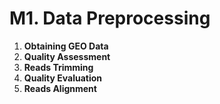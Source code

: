 # M1. Data Preprocessing

1. **Obtaining GEO Data**
2. **Quality Assessment**
3. **Reads Trimming**
4. **Quality Evaluation**
5. **Reads Alignment**